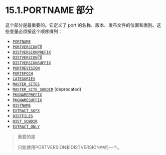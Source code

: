 # 15.1.PORTNAME 部分

这个部分是最重要的。它定义了 port 的名称、版本、发布文件的位置和类别。这些变量必须按这个顺序排列：

- [`PORTNAME`](https://docs.freebsd.org/en/books/porters-handbook/makefiles/index.html#makefile-portname)
- [`PORTVERSION`](https://docs.freebsd.org/en/books/porters-handbook/makefiles/index.html#makefile-versions)[[1](https://docs.freebsd.org/en/books/porters-handbook/book/#portversion-footnote)]
- [`DISTVERSIONPREFIX`](https://docs.freebsd.org/en/books/porters-handbook/makefiles/index.html#makefile-versions)
- [`DISTVERSION`](https://docs.freebsd.org/en/books/porters-handbook/makefiles/index.html#makefile-versions)[[1](https://docs.freebsd.org/en/books/porters-handbook/book/#portversion-footnote)]
- [`DISTVERSIONSUFFIX`](https://docs.freebsd.org/en/books/porters-handbook/makefiles/index.html#makefile-versions)
- [`PORTREVISION`](https://docs.freebsd.org/en/books/porters-handbook/makefiles/index.html#makefile-portrevision)
- [`PORTEPOCH`](https://docs.freebsd.org/en/books/porters-handbook/makefiles/index.html#makefile-portepoch)
- [`CATEGORIES`](https://docs.freebsd.org/en/books/porters-handbook/makefiles/index.html#makefile-categories)
- [`MASTER_SITES`](https://docs.freebsd.org/en/books/porters-handbook/makefiles/index.html#makefile-master_sites)
- [`MASTER_SITE_SUBDIR`](https://docs.freebsd.org/en/books/porters-handbook/makefiles/index.html#makefile-master_sites-shorthand) (deprecated)
- [`PKGNAMEPREFIX`](https://docs.freebsd.org/en/books/porters-handbook/makefiles/index.html#porting-pkgnameprefix-suffix)
- [`PKGNAMESUFFIX`](https://docs.freebsd.org/en/books/porters-handbook/makefiles/index.html#porting-pkgnameprefix-suffix)
- [`DISTNAME`](https://docs.freebsd.org/en/books/porters-handbook/makefiles/index.html#makefile-distname)
- [`EXTRACT_SUFX`](https://docs.freebsd.org/en/books/porters-handbook/makefiles/index.html#makefile-extract_sufx)
- [`DISTFILES`](https://docs.freebsd.org/en/books/porters-handbook/makefiles/index.html#makefile-distfiles-definition)
- [`DIST_SUBDIR`](https://docs.freebsd.org/en/books/porters-handbook/makefiles/index.html#makefile-dist_subdir)
- [`EXTRACT_ONLY`](https://docs.freebsd.org/en/books/porters-handbook/makefiles/index.html#makefile-extract_only)

> 重要的是
>
> 只能使用PORTVERSION和DISTVERSION中的一个。
